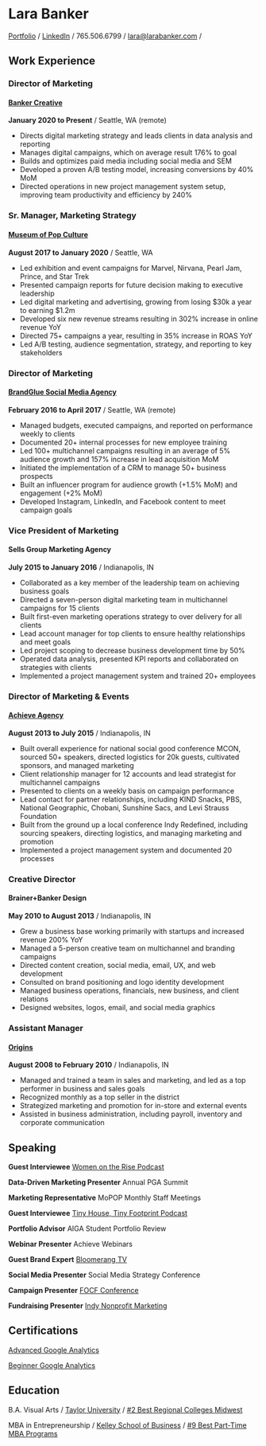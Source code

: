 # Lara Banker

[Portfolio](http://portfolio.larabanker.com/) / 
[LinkedIn](https://www.linkedin.com/in/larabanker/) /
765.506.6799 / 
lara@larabanker.com / 

## Work Experience

### Director of Marketing 
#### [Banker Creative](https://bankercreative.com/)

**January 2020 to Present** /
Seattle, WA (remote)

- Directs digital marketing strategy and leads clients in data analysis and reporting
- Manages digital campaigns, which on average result 176% to goal
- Builds and optimizes paid media including social media and SEM
- Developed a proven A/B testing model, increasing conversions by 40% MoM
- Directed operations in new project management system setup, improving team productivity and efficiency by 240%

### Sr. Manager, Marketing Strategy
#### [Museum of Pop Culture](http://mopop.org/)

**August 2017 to January 2020** /
Seattle, WA

- Led exhibition and event campaigns for Marvel, Nirvana, Pearl Jam, Prince, and Star Trek
- Presented campaign reports for future decision making to executive leadership
- Led digital marketing and advertising, growing from losing $30k a year to earning $1.2m
- Developed six new revenue streams resulting in 302% increase in online revenue YoY
- Directed 75+ campaigns a year, resulting in 35% increase in ROAS YoY
- Led A/B testing, audience segmentation, strategy, and reporting to key stakeholders

### Director of Marketing
#### [BrandGlue Social Media Agency](https://brandglue.com/)

**February 2016 to April 2017** /
Seattle, WA (remote)

- Managed budgets, executed campaigns, and reported on performance weekly to clients
- Documented 20+ internal processes for new employee training
- Led 100+ multichannel campaigns resulting in an average of 5% audience growth and 157% increase in lead acquisition MoM
- Initiated the implementation of a CRM to manage 50+ business prospects 
- Built an influencer program for audience growth (+1.5% MoM) and engagement (+2% MoM)
- Developed Instagram, LinkedIn, and Facebook content to meet campaign goals

### Vice President of Marketing
#### Sells Group Marketing Agency

**July 2015 to January 2016** /
Indianapolis, IN

- Collaborated as a key member of the leadership team on achieving business goals
- Directed a seven-person digital marketing team in multichannel campaigns for 15 clients
- Built first-even marketing operations strategy to over delivery for all clients
- Lead account manager for top clients to ensure healthy relationships and meet goals
- Led project scoping to decrease business development time by 50%
- Operated data analysis, presented KPI reports and collaborated on strategies with clients
- Implemented a project management system and trained 20+ employees

### Director of Marketing & Events
#### [Achieve Agency](https://achieveagency.com/)

**August 2013 to July 2015** /
Indianapolis, IN

- Built overall experience for national social good conference MCON, sourced 50+ speakers, directed logistics for 20k guests, cultivated sponsors, and managed marketing
- Client relationship manager for 12 accounts and lead strategist for multichannel campaigns
- Presented to clients on a weekly basis on campaign performance
- Lead contact for partner relationships, including KIND Snacks, PBS, National Geographic, Chobani, Sunshine Sacs, and Levi Strauss Foundation
- Built from the ground up a local conference Indy Redefined, including sourcing speakers, directing logistics, and managing marketing and promotion
- Implemented a project management system and documented 20 processes

### Creative Director
#### Brainer+Banker Design

**May 2010 to August 2013** /
Indianapolis, IN

- Grew a business base working primarily with startups and increased revenue 200% YoY
- Managed a 5-person creative team on multichannel and branding campaigns
- Directed content creation, social media, email, UX, and web development
- Consulted on brand positioning and logo identity development
- Managed business operations, financials, new business, and client relations
- Designed websites, logos, email, and social media graphics

### Assistant Manager
#### [Origins](https://www.origins.com/)

**August 2008 to February 2010** /
Indianapolis, IN

- Managed and trained a team in sales and marketing, and led as a top performer in business and sales goals
- Recognized monthly as a top seller in the district
- Strategized marketing and promotion for in-store and external events
- Assisted in business administration, including payroll, inventory and corporate 
  communication
  
## Speaking

**Guest Interviewee**
[Women on the Rise Podcast](https://laradalch.com/2020/03/how-to-start-over-with-lara-banker/)

**Data-Driven Marketing Presenter**
Annual PGA Summit

**Marketing Representative**
MoPOP Monthly Staff Meetings

**Guest Interviewee**
[Tiny House, Tiny Footprint Podcast](http://www.tinyhousetinyfootprint.com/roll-with-me/lara-in-a-chevy-van)

**Portfolio Advisor**
AIGA Student Portfolio Review

**Webinar Presenter**
Achieve Webinars

**Guest Brand Expert**
[Bloomerang TV](https://youtu.be/GRs-guuHHgU)

**Social Media Presenter**
Social Media Strategy Conference

**Campaign Presenter**
[FOCF Conference](https://festivalofchildren.org/)

**Fundraising Presenter**
[Indy Nonprofit Marketing](https://www.facebook.com/IndyNonprofitMarketing/about/)
    
## Certifications

[Advanced Google Analytics](http://portfolio.larabanker.com/wp-content/uploads/2020/12/Course_Certificate-Beginner.pdf)

[Beginner Google Analytics](http://portfolio.larabanker.com/wp-content/uploads/2020/12/Course_Certificate-Advanced.pdf)

## Education
  
  B.A. Visual Arts /
  [Taylor University](https://www.taylor.edu/) /
  [#2 Best Regional Colleges Midwest](https://www.usnews.com/best-colleges/rankings/regional-colleges-midwest)
  
  MBA in Entrepreneurship / 
  [Kelley School of Business](https://kelley.iupui.edu/) /
  [#9 Best Part-Time MBA Programs](https://www.usnews.com/best-graduate-schools/top-business-schools/part-time-rankings)
  

